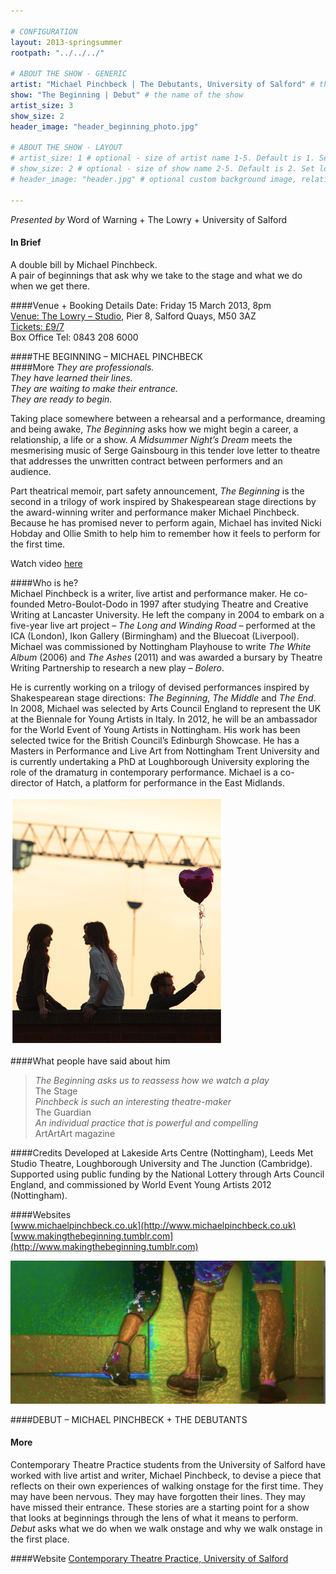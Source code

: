 ```yaml
---

# CONFIGURATION
layout: 2013-springsummer
rootpath: "../../../"

# ABOUT THE SHOW - GENERIC
artist: "Michael Pinchbeck | The Debutants, University of Salford" # the name of the artist or company
show: "The Beginning | Debut" # the name of the show
artist_size: 3
show_size: 2
header_image: "header_beginning_photo.jpg"

# ABOUT THE SHOW - LAYOUT
# artist_size: 1 # optional - size of artist name 1-5. Default is 1. Set longer names to lower values
# show_size: 2 # optional - size of show name 2-5. Default is 2. Set longer names to lower values
# header_image: "header.jpg" # optional custom background image, relative to current page

---
```

*Presented by* Word of Warning + The Lowry + University of Salford

#### In Brief    
A double bill by Michael Pinchbeck.   
A pair of beginnings that ask why we take to the stage and what we do when we get there.    

####Venue + Booking Details
Date: Friday 15 March 2013, 8pm    
[Venue: The Lowry – Studio](http://www.thelowry.com/plan-your-visit/getting-here/), Pier 8, Salford Quays, M50 3AZ    
[Tickets: £9/7](http://www.thelowry.com/event/the-beginning-debut)    
Box Office Tel: 0843 208 6000    

####THE BEGINNING – MICHAEL PINCHBECK   
####More
*They are professionals.    
They have learned their lines.     
They are waiting to make their entrance.    
They are ready to begin.*    
 
Taking place somewhere between a rehearsal and a performance, dreaming and being awake, *The Beginning* asks how we might begin a career, a relationship, a life or a show. *A Midsummer Night’s Dream* meets the mesmerising music of Serge Gainsbourg in this tender love letter to theatre that addresses the unwritten contract between performers and an audience.    

Part theatrical memoir, part safety announcement, *The Beginning* is the second in a trilogy of work inspired by Shakespearean stage directions by the award-winning writer and performance maker Michael Pinchbeck. Because he has promised never to perform again, Michael has invited Nicki Hobday and Ollie Smith to help him to remember how it feels to perform for the first time.

Watch video [here](https://vimeo.com/43531029)   
    
####Who is he?    
Michael Pinchbeck is a writer, live artist and performance maker. He co-founded Metro-Boulot-Dodo in 1997 after studying Theatre and Creative Writing at Lancaster University. He left the company in 2004 to embark on a five-year live art project – *The Long and Winding Road*  – performed at the ICA (London), Ikon Gallery (Birmingham) and the Bluecoat (Liverpool). Michael was commissioned by Nottingham Playhouse to write *The White Album* (2006) and *The Ashes* (2011) and was awarded a bursary by Theatre Writing Partnership to research a new play – *Bolero*.    

He is currently working on a trilogy of devised performances inspired by Shakespearean stage directions: *The Beginning*, *The Middle* and *The End*. In 2008, Michael was selected by Arts Council England to represent the UK at the Biennale for Young Artists in Italy. In 2012, he will be an ambassador for the World Event of Young Artists in Nottingham. His work has been selected twice for the British Council’s Edinburgh Showcase. He has a Masters in Performance and Live Art from Nottingham Trent University and is currently undertaking a PhD at Loughborough University exploring the role of the dramaturg in contemporary performance. Michael is a co-director of Hatch, a platform for performance in the East Midlands.    

![The Beginning](TheBeginningsunset.jpg)    

####What people have said about him    
>*The Beginning asks us to reassess how we watch a play* <br>The Stage    
>*Pinchbeck is such an interesting theatre-maker*<br>The Guardian    
>*An individual practice that is powerful and compelling*<br>ArtArtArt magazine    

####Credits
Developed at Lakeside Arts Centre (Nottingham), Leeds Met Studio Theatre, Loughborough University and The Junction (Cambridge). Supported using public funding by the National Lottery through Arts Council England, and commissioned by World Event Young Artists 2012 (Nottingham).    
    
####Websites    
[www.michaelpinchbeck.co.uk](http://www.michaelpinchbeck.co.uk)    
[www.makingthebeginning.tumblr.com](http://www.makingthebeginning.tumblr.com)   

![The Debutants](header_debut_photo.jpg)     

####DEBUT – MICHAEL PINCHBECK + THE DEBUTANTS    
#### More    
Contemporary Theatre Practice students from the University of Salford have worked with live artist and writer, Michael Pinchbeck, to devise a piece that reflects on their own experiences of walking onstage for the first time. They may have been nervous. They may have forgotten their lines. They may have missed their entrance. These stories are a starting point for a show that looks at beginnings through the lens of what it means to perform. *Debut* asks what we do when we walk onstage and why we walk onstage in the first place.    
   
####Website
[Contemporary Theatre Practice, University of Salford](http://www.salford.ac.uk/courses/performance-contemporary-practices?mode=ov )